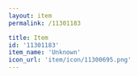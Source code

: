 ```yaml
---
layout: item
permalink: /11301183

title: Item
id: '11301183'
item_name: 'Unknown'
icon_url: 'item/icon/11300695.png'
---
```

